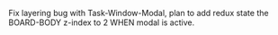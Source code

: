 Fix layering bug with Task-Window-Modal, plan to add redux state the BOARD-BODY z-index to 2 WHEN modal is active.
